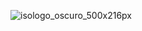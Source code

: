 ![isologo_oscuro_500x216px](https://github.com/andreswinck/ANNIDADATECH/assets/95319893/2dd50261-7abc-4845-9f01-a032830d33f1)
